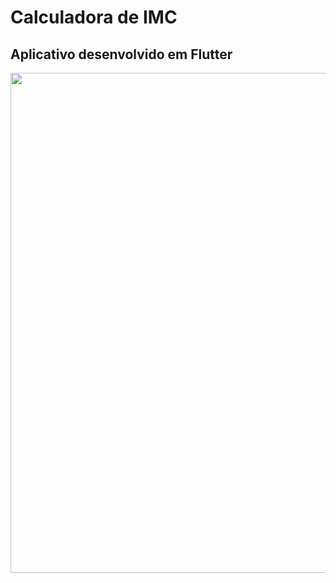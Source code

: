 # Calculadora de IMC

## Aplicativo desenvolvido em Flutter




<p align="center">
    <img src="https://github.com/viniciusburza/Flutter/blob/master/calculadora_de_imc/images/calculadora_de_imc.png" width="800"/>
</p>

